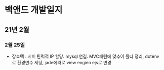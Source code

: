 # 백앤드 개발일지

## 21년 2월

### 2월 25일

- 장효택 : 서버 탄력적 IP 할당. mysql 연결. MVC패턴에 맞추어 폴더 정리, dotenv로 환경변수 세팅, jade에러로 view engien ejs로 변경
